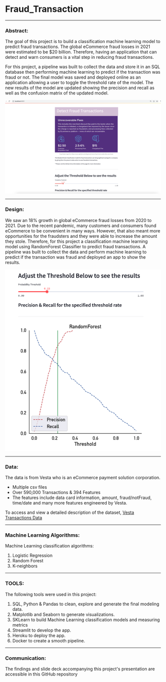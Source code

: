 # Fraud_Transaction



---

### Abstract:


The goal of this project is to build a classification machine learning model to predict fraud transactions. The global eCommerce fraud losses in 2021 were estimated to be $20 billion. Therefore, having an application that can detect and warn consumers is a vital step in reducing fraud transactions.

For this project, a pipeline was built to collect the data and store it in an SQL database then performing machine learning to predict if the transaction was fraud or not. The final model was saved and deployed online as an application allowing a user to toggle the threshold rate of the model. The new results of the model are updated showing the precision and recall as well as the confusion matrix of the updated model.



![alt text](homepage.png)


---



### Design:


We saw an 18% growth in global eCommerce fraud losses from 2020 to 2021.  Due to the recent pandemic, many customers and consumers found eCommerce to be convenient in many ways. However, that also meant more opportunities for the fraudsters and they were able to increase the amount they stole. 
Therefore, for this project a classification machine learning model using RandomForest Classifier to predict fraud transactions. A pipeline was built to collect the data and perform machine learning to predict if the transaction was fraud and deployed an app to show the results. 

![alt text](preRecall.png)


---



### Data:


The data is from Vesta who is an eCommerce payment solution corporation. 
-	Multiple csv files
-	Over 590,000 Transactions & 394 Features
-	The features include data card information, amount, fraud/notFraud, time/date and many more features engineered by Vesta. 

To access and view a detailed description of the dataset, [Vesta Transactions Data](https://www.kaggle.com/c/ieee-fraud-detection)



---


### Machine Learning Algorithms:


Machine Learning classification algorithms:
1.	Logistic Regression
2.	Random Forest
3.	K-neighbors





---



### TOOLS:

The following tools were used in this project:
1.	SQL, Python & Pandas to clean, explore and generate the final modeling data.
2.	Matplotlib and Seaborn to generate visualizations.
3.	SKLearn to build Machine Learning classification models and measuring metrics
4.	Streamlit to develop the app.
5.	Heroku to deploy the app.
6.	Docker to create a smooth pipeline.


---

### Communication:


The findings and slide deck accompanying this project's presentation are accessible in this GitHub repository




